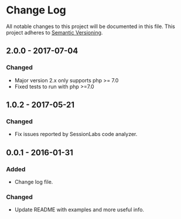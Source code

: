 # Change Log
All notable changes to this project will be documented in this file.
This project adheres to [Semantic Versioning](http://semver.org/).

## 2.0.0 - 2017-07-04
### Changed
- Major version 2.x only supports php >= 7.0
- Fixed tests to run with php >=7.0


## 1.0.2 - 2017-05-21
### Changed
- Fix issues reported by SessionLabs code analyzer.

## 0.0.1 - 2016-01-31
### Added
- Change log file.

### Changed
- Update README with examples and more useful info.

